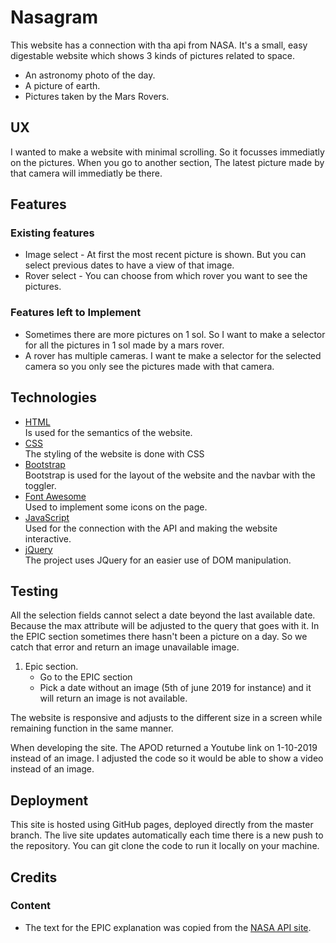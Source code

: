 # Nasagram
This website has a connection with tha api from NASA. It's a small, easy digestable website which shows 3 kinds of pictures related to space.
* An astronomy photo of the day.
* A picture of earth.
* Pictures taken by the Mars Rovers.
## UX
I wanted to make a website with minimal scrolling. So it focusses immediatly on the pictures. When you go to another section, The latest picture made by that camera will immediatly be there.
## Features
### Existing features
- Image select - At first the most recent picture is shown. But you can select previous dates to have a view of that image.
- Rover select - You can choose from which rover you want to see the pictures.
### Features left to Implement
- Sometimes there are more pictures on 1 sol. So I want to make a selector for all the pictures in 1 sol made by a mars rover.
- A rover has multiple cameras. I want te make a selector for the selected camera so you only see the pictures made with that camera.
## Technologies
* [HTML](https://www.w3.org/TR/html52/)\
Is used for the semantics of the website.
* [CSS](https://www.w3.org/Style/CSS/)\
The styling of the website is done with CSS
* [Bootstrap](https://getbootstrap.com/)\
Bootstrap is used for the layout of the website and the navbar with the toggler.
* [Font Awesome](https://fontawesome.com/)\
Used to implement some icons on the page.
* [JavaScript](https://developer.mozilla.org/en-US/docs/Web/JavaScript)\
Used for the connection with the API and making the website interactive.
* [jQuery](https://jquery.com)\
The project uses JQuery for an easier use of DOM manipulation.
## Testing

All the selection fields cannot select a date beyond the last available date. Because the max attribute will be adjusted to the query that goes with it. In the EPIC section sometimes there hasn't been a picture on a day. So we catch that error and return an image unavailable image.

1. Epic section.
   - Go to the EPIC section
   - Pick a date without an image (5th of june 2019 for instance) and it will return an image is not available.

The website is responsive and adjusts to the different size in a screen while remaining function in the same manner.

When developing the site. The APOD returned a Youtube link on 1-10-2019 instead of an image. I adjusted the code so it would be able to show a video instead of an image.

## Deployment
This site is hosted using GitHub pages, deployed directly from the master branch. The live site updates automatically each time there is a new push to the repository. You can git clone the code to run it locally on your machine.
## Credits
### Content
* The text for the EPIC explanation was copied from the [NASA API site](https://api.nasa.gov/).